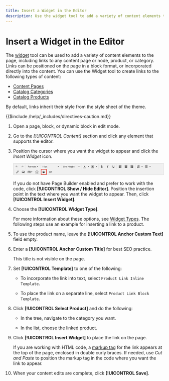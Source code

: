 ```yaml
---
title: Insert a Widget in the Editor
description: Use the widget tool to add a variety of content elements to a page, including links to any content page or node, product, or category.
---
```

# Insert a Widget in the Editor

The [widget](widget-create.md) tool can be used to add a variety of content elements to the page, including links to any content page or node, product, or category. Links can be positioned on the page in a block format, or incorporated directly into the content. You can use the Widget tool to create links to the following types of content:

- [Content Pages](pages.md)
- [Catalog Categories](https://docs.magento.com/user-guide/catalog/categories.html)
- [Catalog Products](https://docs.magento.com/user-guide/catalog/product-create.html)

By default, links inherit their style from the style sheet of the theme.

{{$include /help/_includes/directives-caution.md}}

1. Open a page, block, or dynamic block in edit mode.

1. Go to the _[!UICONTROL Content]_ section and click any element that supports the editor.

1. Position the cursor where you want the widget to appear and click the _Insert Widget_ icon.

   ![Editor toolbar - Insert Widget](./assets/editor-toolbar-widget-button.png)<!-- zoom -->

   If you do not have Page Builder enabled and prefer to work with the code, click **[!UICONTROL Show / Hide Editor]**. Position the insertion point in the text where you want the widget to appear. Then, click **[!UICONTROL Insert Widget]**.

1. Choose the **[!UICONTROL Widget Type]**.

   For more information about these options, see [Widget Types](widgets.md#widget-types). The following steps use an example for inserting a link to a product.

1. To use the product name, leave the **[!UICONTROL Anchor Custom Text]** field empty.

1. Enter a **[!UICONTROL Anchor Custom Title]** for best SEO practice.

   This title is not visible on the page.

1. Set **[!UICONTROL Template]** to one of the following:

   - To incorporate the link into text, select `Product Link Inline Template`.

   - To place the link on a separate line, select `Product Link Block Template`.

1. Click **[!UICONTROL Select Product]** and do the following:

   - In the tree, navigate to the category you want.

   - In the list, choose the linked product.

1. Click **[!UICONTROL Insert Widget]** to place the link on the page.

   If you are working with HTML code, a [markup tag](https://docs.magento.com/user-guide/marketing/markup-tags-links.htmls) for the link appears at the top of the page, enclosed in double curly braces. If needed, use _Cut and Paste_ to position the markup tag in the code where you want the link to appear.

1. When your content edits are complete, click **[!UICONTROL Save]**.
